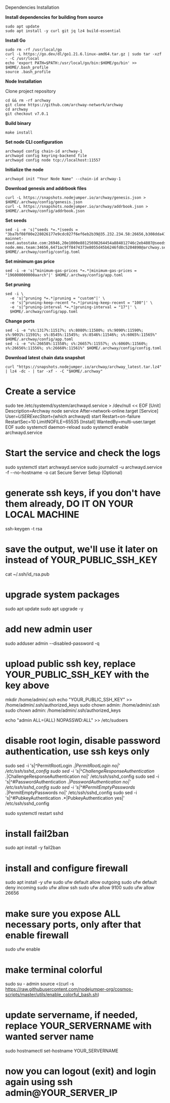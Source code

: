 Dependencies Installation

**Install dependencies for building from source**
```
sudo apt update
sudo apt install -y curl git jq lz4 build-essential
```

**Install Go**
```
sudo rm -rf /usr/local/go
curl -L https://go.dev/dl/go1.21.6.linux-amd64.tar.gz | sudo tar -xzf - -C /usr/local
echo 'export PATH=$PATH:/usr/local/go/bin:$HOME/go/bin' >> $HOME/.bash_profile
source .bash_profile
```

**Node Installation**

Clone project repository
```
cd && rm -rf archway
git clone https://github.com/archway-network/archway
cd archway
git checkout v7.0.1
``` 
**Build binary**
```
make install
```

**Set node CLI configuration**
```
archwayd config chain-id archway-1
archwayd config keyring-backend file
archwayd config node tcp://localhost:11557
```

**Initialize the node**
```
archwayd init "Your Node Name" --chain-id archway-1
```

**Download genesis and addrbook files**
```
curl -L https://snapshots.nodejumper.io/archway/genesis.json > $HOME/.archway/config/genesis.json
curl -L https://snapshots.nodejumper.io/archway/addrbook.json > $HOME/.archway/config/addrbook.json
```

**Set seeds**
```
sed -i -e 's|^seeds *=.*|seeds = "3ba7bf08f00e228026177e9cdc027f6ef6eb2b39@35.232.234.58:26656,b308dda41e4db2ee00852d91846f981c49943d46@161.97.96.91:46656,c28827cb96c14c905b127b92065a3fb4cd77d7f6@seeds.whispernode.com:11556,ebc272824924ea1a27ea3183dd0b9ba713494f83@archway-mainnet-seed.autostake.com:26946,20e1000e88125698264454a884812746c2eb4807@seeds.lavenderfive.com:11556,b6c1198fa025ce24d26d90527c5d2b71f9399756@seed-node.mms.team:34656,6471ac9ff8474373e8055d45b6246fd8c5204890@archway.seed.mzonder.com:10756,261acb73f483d1cace653cb54f7b8815f63b7e56@archway.lgns.net:26656,400f3d9e30b69e78a7fb891f60d76fa3c73f0ecc@archway.rpc.kjnodes.com:15659,bd9332cd0a99f5830ea457a32a56b32790f68716@135.181.58.28:27456"|' $HOME/.archway/config/config.toml
```

**Set minimum gas price**
```
sed -i -e 's|^minimum-gas-prices *=.*|minimum-gas-prices = "196000000000aarch"|' $HOME/.archway/config/app.toml
```

**Set pruning**
```
sed -i \
  -e 's|^pruning *=.*|pruning = "custom"|' \
  -e 's|^pruning-keep-recent *=.*|pruning-keep-recent = "100"|' \
  -e 's|^pruning-interval *=.*|pruning-interval = "17"|' \
  $HOME/.archway/config/app.toml
```

**Change ports**
```
sed -i -e "s%:1317%:11517%; s%:8080%:11580%; s%:9090%:11590%; s%:9091%:11591%; s%:8545%:11545%; s%:8546%:11546%; s%:6065%:11565%" $HOME/.archway/config/app.toml
sed -i -e "s%:26658%:11558%; s%:26657%:11557%; s%:6060%:11560%; s%:26656%:11556%; s%:26660%:11561%" $HOME/.archway/config/config.toml
```

**Download latest chain data snapshot**
```
curl "https://snapshots.nodejumper.io/archway/archway_latest.tar.lz4" | lz4 -dc - | tar -xf - -C "$HOME/.archway"
```

# Create a service
sudo tee /etc/systemd/system/archwayd.service > /dev/null << EOF
[Unit]
Description=Archway node service
After=network-online.target
[Service]
User=$USER
ExecStart=$(which archwayd) start
Restart=on-failure
RestartSec=10
LimitNOFILE=65535
[Install]
WantedBy=multi-user.target
EOF
sudo systemctl daemon-reload
sudo systemctl enable archwayd.service

# Start the service and check the logs
sudo systemctl start archwayd.service
sudo journalctl -u archwayd.service -f --no-hostname -o cat
Secure Server Setup (Optional)

# generate ssh keys, if you don't have them already, DO IT ON YOUR LOCAL MACHINE
ssh-keygen -t rsa

# save the output, we'll use it later on instead of YOUR_PUBLIC_SSH_KEY
cat ~/.ssh/id_rsa.pub
# upgrade system packages
sudo apt update
sudo apt upgrade -y

# add new admin user
sudo adduser admin --disabled-password -q

# upload public ssh key, replace YOUR_PUBLIC_SSH_KEY with the key above
mkdir /home/admin/.ssh
echo "YOUR_PUBLIC_SSH_KEY" >> /home/admin/.ssh/authorized_keys
sudo chown admin: /home/admin/.ssh
sudo chown admin: /home/admin/.ssh/authorized_keys

echo "admin ALL=(ALL) NOPASSWD:ALL" >> /etc/sudoers

# disable root login, disable password authentication, use ssh keys only
sudo sed -i 's|^PermitRootLogin .*|PermitRootLogin no|' /etc/ssh/sshd_config
sudo sed -i 's|^ChallengeResponseAuthentication .*|ChallengeResponseAuthentication no|' /etc/ssh/sshd_config
sudo sed -i 's|^#PasswordAuthentication .*|PasswordAuthentication no|' /etc/ssh/sshd_config
sudo sed -i 's|^#PermitEmptyPasswords .*|PermitEmptyPasswords no|' /etc/ssh/sshd_config
sudo sed -i 's|^#PubkeyAuthentication .*|PubkeyAuthentication yes|' /etc/ssh/sshd_config

sudo systemctl restart sshd

# install fail2ban
sudo apt install -y fail2ban

# install and configure firewall
sudo apt install -y ufw
sudo ufw default allow outgoing
sudo ufw default deny incoming
sudo ufw allow ssh
sudo ufw allow 9100
sudo ufw allow 26656

# make sure you expose ALL necessary ports, only after that enable firewall
sudo ufw enable

# make terminal colorful
sudo su - admin
source <(curl -s https://raw.githubusercontent.com/nodejumper-org/cosmos-scripts/master/utils/enable_colorful_bash.sh)

# update servername, if needed, replace YOUR_SERVERNAME with wanted server name
sudo hostnamectl set-hostname YOUR_SERVERNAME

# now you can logout (exit) and login again using ssh admin@YOUR_SERVER_IP
